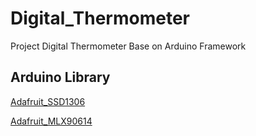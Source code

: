 # Digital_Thermometer
Project Digital Thermometer Base on Arduino Framework

## Arduino Library
[Adafruit_SSD1306](https://github.com/adafruit/Adafruit_SSD1306)

[Adafruit_MLX90614](https://github.com/adafruit/Adafruit-MLX90614-Library)
